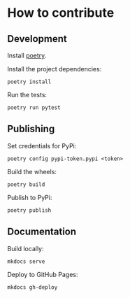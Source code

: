 # How to contribute

## Development

Install [poetry](https://python-poetry.org/).

Install the project dependencies:

```
poetry install
```

Run the tests:

```
poetry run pytest
```

## Publishing


Set credentials for PyPi:

```
poetry config pypi-token.pypi <token>
```

Build the wheels:

```
poetry build
```

Publish to PyPi:

```
poetry publish
```

## Documentation

Build locally:

```
mkdocs serve
```

Deploy to GitHub Pages:

```
mkdocs gh-deploy
```